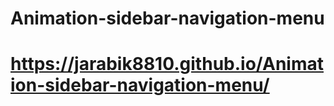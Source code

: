 # Animation-sidebar-navigation-menu

# https://jarabik8810.github.io/Animation-sidebar-navigation-menu/
